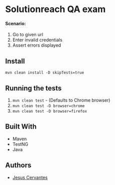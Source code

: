 # Solutionreach QA exam
#### Scenario:
1) Go to given url
2) Enter invalid credentials
3) Assert errors displayed

## Install
`mvn clean install -D skipTests=true`

## Running the tests
1) `mvn clean test` - (Defaults to Chrome browser)
2) `mvn clean test -D browser=chrome`
3) `mvn clean test -D browser=firefox`

## Built With
* Maven
* TestNG
* Java

## Authors
* [Jesus Cervantes](mailto:jhcervantesjr@gmail.com)